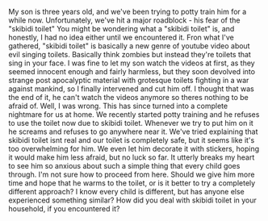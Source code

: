 My son is three years old, and we've been trying to potty train him for a while now. Unfortunately, we've hit a major roadblock - his fear of the "skibidi toilet" You might be wondering what a "skibidi toilet" is, and honestly, I had no idea either until we encountered it. Fron what I've gathered, "skibidi toilet" is basically a new genre of youtube video about evil singing toilets. Basically think zombies but instead they're toilets that sing in your face. I was fine to let my son watch the videos at first, as they seemed innocent enough and fairly harmless, but they soon devolved into strange post apocalyptic material with grotesque toilets fighting in a war against mankind, so I finally intervened and cut him off. I thought that was the end of it, he can't watch the videos anymore so theres nothing to be afraid of. Well, I was wrong. This has since turned into a complete nightmare for us at home. We recently started potty training and he refuses to use the toilet now due to skibidi toilet. Whenever we try to put him on it he screams and refuses to go anywhere near it. We've tried explaining that skibidi toilet isnt real and our toilet is completely safe, but it seems like it's too overwhelming for him. We even let him decorate it with stickers, hoping it would make him less afraid, but no luck so far. It utterly breaks my heart to see him so anxious about such a simple thing that every child goes through. I'm not sure how to proceed from here. Should we give him more time and hope that he warms to the toilet, or is it better to try a completely different approach? I know every child is different, but has anyone else experienced something similar? How did you deal with skibidi toilet in your household, if you encountered it?
